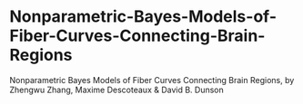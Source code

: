 # Nonparametric-Bayes-Models-of-Fiber-Curves-Connecting-Brain-Regions
Nonparametric Bayes Models of Fiber Curves Connecting Brain Regions, by  Zhengwu Zhang, Maxime Descoteaux &amp; David B. Dunson
